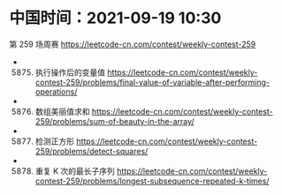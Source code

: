 
# 中国时间：2021-09-19 10:30

第 259 场周赛 https://leetcode-cn.com/contest/weekly-contest-259
- 5875. 执行操作后的变量值 https://leetcode-cn.com/contest/weekly-contest-259/problems/final-value-of-variable-after-performing-operations/
- 5876. 数组美丽值求和 https://leetcode-cn.com/contest/weekly-contest-259/problems/sum-of-beauty-in-the-array/
- 5877. 检测正方形 https://leetcode-cn.com/contest/weekly-contest-259/problems/detect-squares/
- 5878. 重复 K 次的最长子序列 https://leetcode-cn.com/contest/weekly-contest-259/problems/longest-subsequence-repeated-k-times/
